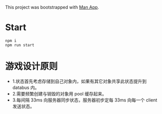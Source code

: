 This project was bootstrapped with [Man App](http://liangtongzhuo.com).

# Start
```
npm i
npm run start
```

# 游戏设计原则
- 1.状态首先考虑存储到自己对象内，如果有其它对象共享此状态提升到 databus 内。
- 2.需要频繁创建与销毁的对象用 pool 缓存起来。
- 3.每间隔 33ms 向服务器同步状态，服务器初步定每 33ms 向每一个 client 发送状态。